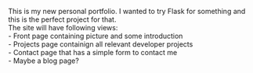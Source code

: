 This is my new personal portfolio. I wanted to try Flask for something and this is the perfect project for that. <br>
The site will have following views: <br>
        - Front page containing picture and some introduction <br>
        - Projects page containign all relevant developer projects <br>
        - Contact page that has a simple form to contact me <br>
        - Maybe a blog page? <br>
